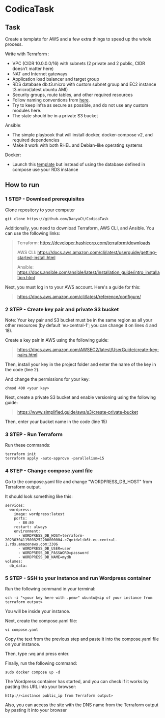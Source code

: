 # CodicaTask
## Task

Create a template for AWS and a few extra things to speed up the whole process.

Write with Terraform :
- VPC (CIDR 10.0.0.0/16) with subnets (2 private and 2 public, CIDR doesn’t matter here)
- NAT and Internet gateways
- Application load balancer and target group
- RDS database db.t3.micro with custom subnet group and EC2 instance t3.micro(latest ubuntu AMI)
- Security groups, route tables, and other required resources
- Follow naming conventions from [here](https://www.terraform-best-practices.com/).
- Try to keep infra as secure as possible, and do not use any custom modules here.
- The state should be in a private S3 bucket

Ansible:
- The simple playbook that will install docker, docker-compose v2, and required dependencies
- Make it work with both RHEL and Debian-like operating systems

Docker:
- Launch this [template](https://github.com/docker/awesome-compose/tree/master/wordpress-mysql) but instead of using the database defined in compose use your
RDS instance

## How to run
### 1 STEP - Download prerequisites

Clone repository to your computer
```
git clone https://github.com/DanyaCt/CodicaTask
```
Additionally, you need to download Terraform, AWS CLI, and Ansible. You can use the following links:

>Terraform: https://developer.hashicorp.com/terraform/downloads
>
>AWS CLI: https://docs.aws.amazon.com/cli/latest/userguide/getting-started-install.html
>
>Ansible: https://docs.ansible.com/ansible/latest/installation_guide/intro_installation.html

Next, you must log in to your AWS account. Here's a guide for this:
>https://docs.aws.amazon.com/cli/latest/reference/configure/

### 2 STEP - Create key pair and private S3 bucket

Note: Your key pair and S3 bucket must be in the same region as all your other resources (by default 'eu-central-1'; you can change it on lines 4 and 18).

Create a key pair in AWS using the following guide:

>https://docs.aws.amazon.com/AWSEC2/latest/UserGuide/create-key-pairs.html

Then, install your key in the project folder and enter the name of the key in the code (line 2).

And change the permissions for your key:
```
chmod 400 <your key>
```

Next, create a private S3 bucket and enable versioning using the following guide:

>https://www.simplified.guide/aws/s3/create-private-bucket

Then, enter your bucket name in the code (line 15)

### 3 STEP - Run Terraform

Run these commands:
```
terraform init
terraform apply -auto-approve -parallelism=15
```

### 4 STEP - Change compose.yaml file 

Go to the compose.yaml file and change "WORDPRESS_DB_HOST" from Terraform output.

It should look something like this:
```
services:
  wordpress:
    image: wordpress:latest
    ports:
      - 80:80
    restart: always
    environment:
      - WORDPRESS_DB_HOST=terraform-20230304115008252200000004.c7qoidvlik6t.eu-central-1.rds.amazonaws.com:3306
      - WORDPRESS_DB_USER=user
      - WORDPRESS_DB_PASSWORD=password
      - WORDPRESS_DB_NAME=mydb
volumes:
  db_data:
```

### 5 STEP - SSH to your instance and run Wordpress container

Run the following command in your terminal:
```
ssh -i "<your key here with .pem>" ubuntu@<ip of your instance from terraform output>
```
You will be inside your instance.

Next, create the compose.yaml file:
```
vi compose.yaml
```
Copy the text from the previous step and paste it into the compose.yaml file on your instance.

Then, type :wq and press enter.

Finally, run the following command:
```
sudo docker compose up -d
```
The Wordpress container has started, and you can check if it works by pasting this URL into your browser:
```
http://<instance public_ip from Terraform output>
```
Also, you can access the site with the DNS name from the Terraform output by pasting it into your browser
